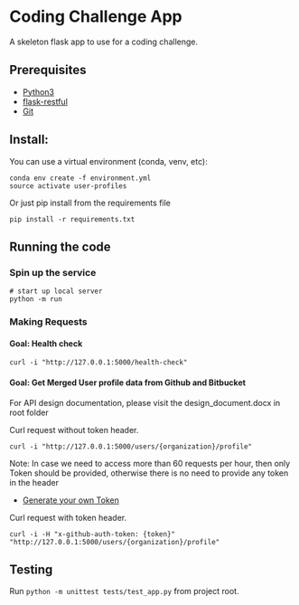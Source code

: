 # Coding Challenge App

A skeleton flask app to use for a coding challenge.
## Prerequisites

- [Python3](https://www.python.org/downloads/)
- [flask-restful](https://flask-restful.readthedocs.io/en/0.3.3/installation.html)
- [Git](https://git-scm.com/)


## Install:

You can use a virtual environment (conda, venv, etc):
```
conda env create -f environment.yml
source activate user-profiles
```

Or just pip install from the requirements file
``` 
pip install -r requirements.txt
```

## Running the code

### Spin up the service

```
# start up local server
python -m run 
```

### Making Requests

#### Goal: Health check
```
curl -i "http://127.0.0.1:5000/health-check"
```

#### Goal: Get Merged User profile data from Github and Bitbucket
For API design documentation, please visit the design_document.docx in root folder


Curl request without token header.

```
curl -i "http://127.0.0.1:5000/users/{organization}/profile"
```

Note: In case we need to access more than 60 requests per hour, then only Token should be provided, otherwise there is no need to
provide any token in the header

- [Generate your own Token ](https://github.com/settings/tokens)

 
Curl request with token header.
```
curl -i -H "x-github-auth-token: {token}" "http://127.0.0.1:5000/users/{organization}/profile"
```

## Testing

Run `python -m unittest tests/test_app.py` from project root.
